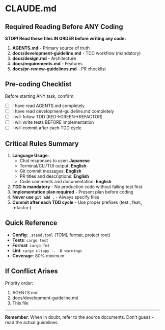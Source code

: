# CLAUDE.md

## Required Reading Before ANY Coding

**STOP! Read these files IN ORDER before writing any code:**

1. **AGENTS.md** - Primary source of truth
2. **docs/development-guideline.md** - TDD workflow (mandatory)
3. **docs/design.md** - Architecture
4. **docs/requirements.md** - Features
5. **docs/pr-review-guidelines.md** - PR checklist

## Pre-coding Checklist

Before starting ANY task, confirm:
- [ ] I have read AGENTS.md completely
- [ ] I have read development-guideline.md completely  
- [ ] I will follow TDD (RED→GREEN→REFACTOR)
- [ ] I will write tests BEFORE implementation
- [ ] I will commit after each TDD cycle

## Critical Rules Summary

1. **Language Usage**:
   - Chat responses to user: **Japanese**
   - Terminal/CLI/TUI output: **English**
   - Git commit messages: **English**
   - PR titles and descriptions: **English**
   - Code comments and documentation: **English**
2. **TDD is mandatory** - No production code without failing test first
3. **Implementation plan required** - Present plan before coding
4. **Never use `git add .`** - Always specify files
5. **Commit after each TDD cycle** - Use proper prefixes (test:, feat:, refactor:)

## Quick Reference

- **Config**: `.stand.toml` (TOML format, project root)
- **Tests**: `cargo test`
- **Format**: `cargo fmt`
- **Lint**: `cargo clippy -- -D warnings`
- **Coverage**: 80% minimum

## If Conflict Arises

Priority order:
1. AGENTS.md
2. docs/development-guideline.md
3. This file

---

**Remember**: When in doubt, refer to the source documents. Don't guess - read the actual guidelines.
